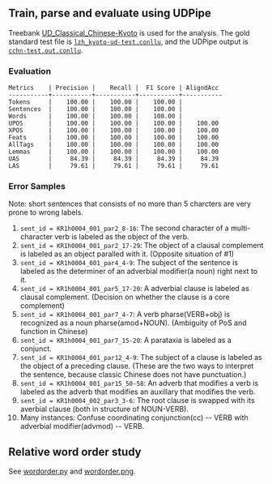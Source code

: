## Train, parse and evaluate using UDPipe

Treebank [UD\_Classical\_Chinese-Kyoto](https://github.com/UniversalDependencies/UD_Classical_Chinese-Kyoto) is used for the analysis. The gold standard test file is [`lzh_kyoto-ud-test.conllu`](lzh_kyoto-ud-test.conllu), and the UDPipe output is [`cchn-test.out.conllu`](cchn-test.out.conllu).

### Evaluation

```
Metrics    | Precision |    Recall |  F1 Score | AligndAcc
-----------+-----------+-----------+-----------+-----------
Tokens     |    100.00 |    100.00 |    100.00 |
Sentences  |    100.00 |    100.00 |    100.00 |
Words      |    100.00 |    100.00 |    100.00 |      
UPOS       |    100.00 |    100.00 |    100.00 |    100.00
XPOS       |    100.00 |    100.00 |    100.00 |    100.00
Feats      |    100.00 |    100.00 |    100.00 |    100.00
AllTags    |    100.00 |    100.00 |    100.00 |    100.00
Lemmas     |    100.00 |    100.00 |    100.00 |    100.00
UAS        |     84.39 |     84.39 |     84.39 |     84.39
LAS        |     79.61 |     79.61 |     79.61 |     79.61
```

### Error Samples

Note: short sentences that consists of no more than 5 charcters are very prone to wrong labels.

1. `sent_id = KR1h0004_001_par2_8-16`: The second character of a multi-character verb is labeled as the object of the verb.
2. `sent_id = KR1h0004_001_par2_17-29`: The object of a clausal complement is labeled as an object paralled with it. (Opposite situation of #1)
3. `sent_id = KR1h0004_001_par4_4-9`: The subject of the sentence is labeled as the determiner of an adverbial modifier(a noun) right next to it.
4. `sent_id = KR1h0004_001_par5_17-20`: A adverbial clause is labeled as clausal complement. (Decision on whether the clause is a core complement)
5. `sent_id = KR1h0004_001_par7_4-7`: A verb pharse(VERB+obj) is recognized as a noun pharse(amod+NOUN). (Ambiguity of PoS and function in Chinese)
6. `sent_id = KR1h0004_001_par7_15-20`: A parataxia is labeled as a conjunct.
7. `sent_id = KR1h0004_001_par12_4-9`: The subject of a clause is labeled as the object of a preceding clause. (These are the two ways to interpret the sentence, because classic Chinese does not have punctuation.)
8. `sent_id = KR1h0004_001_par15_50-58`: An adverb that modifies a verb is labeled as the adverb that modifies an auxillary that modifies the verb.
9. `sent_id = KR1h0004_002_par3_3-6`: The root clause is swapped with its averbial clause (both in structure of NOUN-VERB).
10. Many instances: Confuse coordinating conjunction(cc) -- VERB with adverbial modifier(advmod) -- VERB.

## Relative word order study

See [wordorder.py](wordorder.py) and [wordorder.png](wordorder.png).
